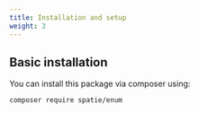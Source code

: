 ```yaml
---
title: Installation and setup
weight: 3
---
```


## Basic installation

You can install this package via composer using:

``` bash
composer require spatie/enum
```

